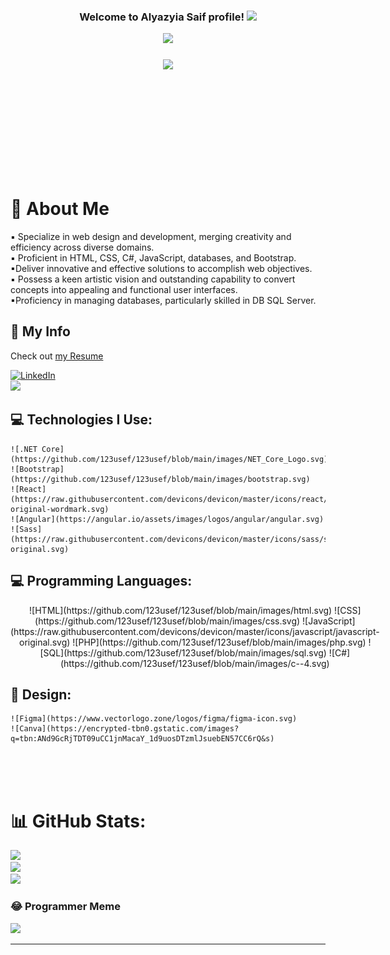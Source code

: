 


<h3 align="center">
  Welcome to Alyazyia Saif profile!
  <img src="https://media.giphy.com/media/hvRJCLFzcasrR4ia7z/giphy.gif" width="28">
</h3>



<!-- Typing SVG by DenverCoder1 - https://github.com/DenverCoder1/readme-typing-svg -->
<p align="center">
  <a href="https://github.com/DenverCoder1/readme-typing-svg"><img src="https://readme-typing-svg.herokuapp.com/?lines=Full-stack%20web%20developer;Always%20learning%20new%20things&font=Fira%20Code&center=true&width=440&height=45&color=f75c7e&vCenter=true&size=22"></a>
</p> 

<h3 align="center">
<img width="200" src="https://c.tenor.com/_DOBjnGspYAAAAAM/code-coding.gif">
<h3/>
  
<br/>
<br/>
<br/>
<br/>
<br/>
<br/>
<br/>


# 💫 About Me
▪ Specialize in web design and development, merging creativity and efficiency across diverse domains.<br/>
▪ Proficient in HTML, CSS, C#, JavaScript, databases, and Bootstrap.<br/>
▪Deliver innovative and effective solutions to accomplish web objectives.<br/>
▪ Possess a keen artistic vision and outstanding capability to convert concepts into appealing and functional user interfaces.<br/>
▪Proficiency in managing databases, particularly skilled in DB SQL Server.<br/>


## 📑 My Info
Check out [my Resume](https://drive.google.com/file/d/1Oz0VyugJS4llV02SBRO3HMoWk48SUJU0/view?usp=sharing)


[![LinkedIn](https://img.shields.io/badge/LinkedIn-%230077B5.svg?logo=linkedin&logoColor=white)](https://img.shields.io/badge/LinkedIn-%230077B5.svg?logo=linkedin&logoColor=white)<br/>
[![](https://visitcount.itsvg.in/api?id=AsmaAlharrasi&icon=2&color=8)](https://visitcount.itsvg.in)


## 💻 Technologies I Use:

    ![.NET Core](https://github.com/123usef/123usef/blob/main/images/NET_Core_Logo.svg)
    ![Bootstrap](https://github.com/123usef/123usef/blob/main/images/bootstrap.svg)
    ![React](https://raw.githubusercontent.com/devicons/devicon/master/icons/react/react-original-wordmark.svg)
    ![Angular](https://angular.io/assets/images/logos/angular/angular.svg)
    ![Sass](https://raw.githubusercontent.com/devicons/devicon/master/icons/sass/sass-original.svg)

## 💻 Programming Languages:

<div align="center" style="display: flex; justify-content: space-evenly;">
    ![HTML](https://github.com/123usef/123usef/blob/main/images/html.svg)
    ![CSS](https://github.com/123usef/123usef/blob/main/images/css.svg)
    ![JavaScript](https://raw.githubusercontent.com/devicons/devicon/master/icons/javascript/javascript-original.svg)
    ![PHP](https://github.com/123usef/123usef/blob/main/images/php.svg)
    ![SQL](https://github.com/123usef/123usef/blob/main/images/sql.svg)
    ![C#](https://github.com/123usef/123usef/blob/main/images/c--4.svg)
</div>

## 💟 Design:

    ![Figma](https://www.vectorlogo.zone/logos/figma/figma-icon.svg)
    ![Canva](https://encrypted-tbn0.gstatic.com/images?q=tbn:ANd9GcRjTDT09uCC1jnMacaY_1d9uosDTzmlJsuebEN57CC6rQ&s)

<br/> 
<br/>
<br/>

# 📊 GitHub Stats:
![](https://github-readme-stats.vercel.app/api?username=AlyazyaSa&theme=nightowl&hide_border=false&include_all_commits=true&count_private=false)<br/>
![](https://github-readme-streak-stats.herokuapp.com/?user=AlyazyaSa&theme=nightowl&hide_border=false)<br/>
![](https://github-readme-stats.vercel.app/api/top-langs/?username=AlyazyaSa&theme=nightowl&hide_border=false&include_all_commits=true&count_private=false&layout=compact)

### 😂 Programmer Meme
<img src='https://randommeme-five.vercel.app/' style="height: 50 px; width: 50 px;"/>

---


<!-- Proudly created with GPRM ( https://gprm.itsvg.in ) -->
